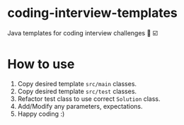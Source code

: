 # coding-interview-templates
Java templates for coding interview challenges :page_facing_up: :ballot_box_with_check:

# How to use

1. Copy desired template `src/main` classes.
2. Copy desired template `src/test` classes.
3. Refactor test class to use correct `Solution` class.
4. Add/Modify any parameters, expectations.
5. Happy coding :)
